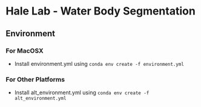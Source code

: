 # Hale Lab - Water Body Segmentation
## Environment
### For MacOSX
- Install environment.yml using `conda env create -f environment.yml`

### For Other Platforms
- Install alt_environment.yml using `conda env create -f alt_environment.yml`
